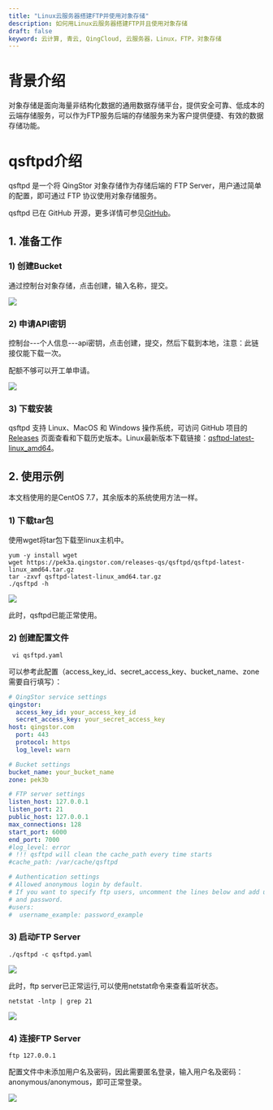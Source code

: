 ```yaml
---
title: "Linux云服务器搭建FTP并使用对象存储"
description: 如何用Linux云服务器搭建FTP并且使用对象存储
draft: false
keyword: 云计算, 青云, QingCloud, 云服务器，Linux，FTP，对象存储
---
```


# 背景介绍

对象存储是面向海量非结构化数据的通用数据存储平台，提供安全可靠、低成本的云端存储服务，可以作为FTP服务后端的存储服务来为客户提供便捷、有效的数据存储功能。

# qsftpd介绍

qsftpd 是一个将 QingStor 对象存储作为存储后端的 FTP Server，用户通过简单的配置，即可通过 FTP 协议使用对象存储服务。

qsftpd 已在 GitHub 开源，更多详情可参见[GitHub](https://github.com/yunify/qsftpd)。

## 1. 准备工作

### 1) 创建Bucket

通过控制台对象存储，点击创建，输入名称，提交。

![](../../_images/qsftpd_use/qsftpd_use1.png)

### 2) 申请API密钥

控制台---个人信息---api密钥，点击创建，提交，然后下载到本地，注意：此链接仅能下载一次。

配额不够可以开工单申请。

![](../../_images/qsftpd_use/qsftpd_use2.png)

### 3) 下载安装

qsftpd 支持 Linux、MacOS 和 Windows 操作系统，可访问 GitHub 项目的 [Releases](https://github.com/yunify/qsftpd/releases) 页面查看和下载历史版本。Linux最新版本下载链接：[qsftpd-latest-linux_amd64](https://pek3a.qingstor.com/releases-qs/qsftpd/qsftpd-latest-linux_amd64.tar.gz)。

## 2. 使用示例

本文档使用的是CentOS 7.7，其余版本的系统使用方法一样。

### 1) 下载tar包

使用wget将tar包下载至linux主机中。

```shell
yum -y install wget
wget https://pek3a.qingstor.com/releases-qs/qsftpd/qsftpd-latest-linux_amd64.tar.gz
tar -zxvf qsftpd-latest-linux_amd64.tar.gz
./qsftpd -h
```

![](../../_images/qsftpd_use/qsftpd_use3.png)

此时，qsftpd已能正常使用。

### 2) 创建配置文件

```shell
 vi qsftpd.yaml
```

可以参考此配置（access_key_id、secret_access_key、bucket_name、zone需要自行填写）：

```yaml
# QingStor service settings
qingstor:
  access_key_id: your_access_key_id
  secret_access_key: your_secret_access_key  
host: qingstor.com
  port: 443
  protocol: https
  log_level: warn

# Bucket settings
bucket_name: your_bucket_name
zone: pek3b

# FTP server settings
listen_host: 127.0.0.1
listen_port: 21
public_host: 127.0.0.1
max_connections: 128
start_port: 6000
end_port: 7000
#log_level: error
# !!! qsftpd will clean the cache_path every time starts
#cache_path: /var/cache/qsftpd

# Authentication settings
# Allowed anonymous login by default.
# If you want to specify ftp users, uncomment the lines below and add username
# and password.
#users:
#  username_example: password_example
```

### 3) 启动FTP Server

```shell
./qsftpd -c qsftpd.yaml
```

![](../../_images/qsftpd_use/qsftpd_use4.png)

此时，ftp server已正常运行,可以使用netstat命令来查看监听状态。

```shell
netstat -lntp | grep 21
```

![](../../_images/qsftpd_use/qsftpd_use5.png) 

### 4) 连接FTP Server

```shell
ftp 127.0.0.1
```

配置文件中未添加用户名及密码，因此需要匿名登录，输入用户名及密码：anonymous/anonymous，即可正常登录。

![](../../_images/qsftpd_use/qsftpd_use6.png)